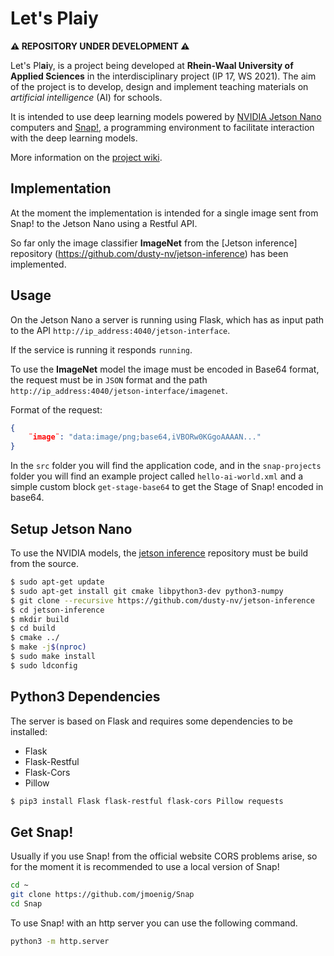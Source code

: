 # Let's Plaiy

**⚠ REPOSITORY UNDER DEVELOPMENT ⚠**

Let's Pl**ai**y, is a project being developed at **Rhein-Waal University of Applied Sciences** in the interdisciplinary project (IP 17, WS 2021). The aim of the project is to develop, design and implement teaching materials on _artificial intelligence_ (AI) for schools.

It is intended to use deep learning models powered by [NVIDIA Jetson Nano](https://developer.nvidia.com/embedded/jetson-nano-developer-kit) computers and [Snap!](https://snap.berkeley.edu/), a programming environment to facilitate interaction with the deep learning models.

More information on the [project wiki](https://wiki.eolab.de/doku.php?id=ip:ws2021:lets_plaiy:start).

## Implementation

At the moment the implementation is intended for a single image sent from Snap! to the Jetson Nano using a Restful API.

So far only the image classifier **ImageNet** from the [Jetson inference] repository (https://github.com/dusty-nv/jetson-inference) has been implemented.

## Usage

On the Jetson Nano a server is running using Flask, which has as input path to the API `http://ip_address:4040/jetson-interface`.

If the service is running it responds `running`.

To use the **ImageNet** model the image must be encoded in Base64 format, the request must be in `JSON` format and the path `http://ip_address:4040/jetson-interface/imagenet`.

Format of the request:

```json
{
	¨image¨: "data:image/png;base64,iVBORw0KGgoAAAAN..."
}
```

In the `src` folder you will find the application code, and in the `snap-projects` folder you will find an example project called `hello-ai-world.xml` and a simple custom block `get-stage-base64` to get the Stage of Snap! encoded in base64.

## Setup Jetson Nano

To use the NVIDIA models, the [jetson inference](https://github.com/dusty-nv/jetson-inference) repository must be build from the source.

```bash
$ sudo apt-get update
$ sudo apt-get install git cmake libpython3-dev python3-numpy
$ git clone --recursive https://github.com/dusty-nv/jetson-inference
$ cd jetson-inference
$ mkdir build
$ cd build
$ cmake ../
$ make -j$(nproc)
$ sudo make install
$ sudo ldconfig
```

## Python3 Dependencies

The server is based on Flask and requires some dependencies to be installed:

- Flask
- Flask-Restful
- Flask-Cors
- Pillow

```bash
$ pip3 install Flask flask-restful flask-cors Pillow requests
```

## Get Snap!

Usually if you use Snap! from the official website CORS problems arise, so for the moment it is recommended to use a local version of Snap!

```bash
cd ~
git clone https://github.com/jmoenig/Snap
cd Snap
```

To use Snap! with an http server you can use the following command.

```bash
python3 -m http.server
```
